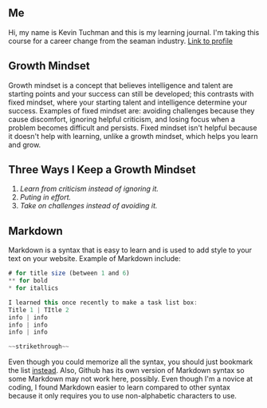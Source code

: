 ## **Me**

Hi, my name is Kevin Tuchman and this is my learning journal. I'm taking this course for a career change from the seaman industry.  [Link to profile](https://github.com/kevintuchman)

## **Growth Mindset**

Growth mindset is a concept that believes intelligence and talent are starting points and your success can still be developed; this contrasts with fixed mindset, where your starting talent and intelligence determine your success. Examples of fixed mindset are: avoiding challenges because they cause discomfort, ignoring helpful criticism, and losing focus when a problem becomes difficult and persists. Fixed mindset isn't helpful because it doesn't help with learning, unlike a growth mindset, which helps you learn and grow.

## **Three Ways I Keep a Growth Mindset**
1. *Learn from criticism instead of ignoring it.*
1. *Puting in effort.*
1. *Take on challenges instead of avoiding it.*

## **Markdown**

Markdown is a syntax that is easy to learn and is used to add style to your text on your website. Example of Markdown include:
```javascript
# for title size (between 1 and 6)
** for bold
* for itallics

I learned this once recently to make a task list box: 
Title 1 | TItle 2
info | info
info | info
info | info

~~strikethrough~~
```

Even though you could memorize all the syntax, you should just bookmark the list [instead](https://help.github.com/en/articles/basic-writing-and-formatting-syntax). Also, Github has its own version of Markdown syntax so some Markdown may not work here, possibly. Even though I'm a novice at coding, I found Markdown easier to learn compared to other syntax because it only requires you to use non-alphabetic characters to use.
